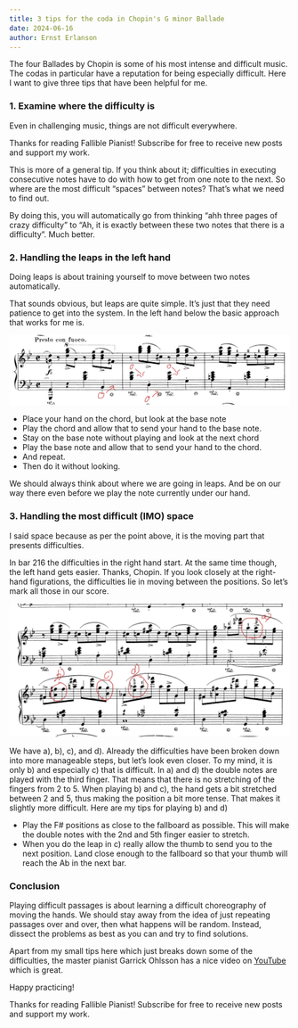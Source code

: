 ```yaml
---
title: 3 tips for the coda in Chopin's G minor Ballade
date: 2024-06-16
author: Ernst Erlanson
---
```


The four Ballades by Chopin is some of his most intense and difficult music. The codas in particular have a reputation for being especially difficult. Here I want to give three tips that have been helpful for me.

### 1\. Examine where the difficulty is

Even in challenging music, things are not difficult everywhere.

Thanks for reading Fallible Pianist! Subscribe for free to receive new posts and support my work.

This is more of a general tip. If you think about it; difficulties in executing consecutive notes have to do with how to get from one note to the next. So where are the most difficult “spaces” between notes? That’s what we need to find out.

By doing this, you will automatically go from thinking “ahh three pages of crazy difficulty” to “Ah, it is exactly between these two notes that there is a difficulty”. Much better.

### 2\. Handling the leaps in the left hand

Doing leaps is about training yourself to move between two notes automatically.

That sounds obvious, but leaps are quite simple. It’s just that they need patience to get into the system. In the left hand below the basic approach that works for me is.

![](/static/images/blog/https-3a-2f-2fsubstack-post-media-s3-amazonaws-com-2fpublic-2fimages-2f664b3357-3648-4500-8309-1e8d5a4fac48_1878x468-png.jpg)

*   Place your hand on the chord, but look at the base note
*   Play the chord and allow that to send your hand to the base note.
*   Stay on the base note without playing and look at the next chord
*   Play the base note and allow that to send your hand to the chord.
*   And repeat.
*   Then do it without looking.

We should always think about where we are going in leaps. And be on our way there even before we play the note currently under our hand.

### 3\. Handling the most difficult (IMO) space

I said space because as per the point above, it is the moving part that presents difficulties.

In bar 216 the difficulties in the right hand start. At the same time though, the left hand gets easier. Thanks, Chopin. If you look closely at the right-hand figurations, the difficulties lie in moving between the positions. So let’s mark all those in our score.

![](/static/images/blog/https-3a-2f-2fsubstack-post-media-s3-amazonaws-com-2fpublic-2fimages-2fdcd1d0b5-e9e3-4ed6-a3d9-dcb3bf633e8b_1914x910-png.jpg)

We have a), b), c), and d). Already the difficulties have been broken down into more manageable steps, but let’s look even closer. To my mind, it is only b) and especially c) that is difficult. In a) and d) the double notes are played with the third finger. That means that there is no stretching of the fingers from 2 to 5. When playing b) and c), the hand gets a bit stretched between 2 and 5, thus making the position a bit more tense. That makes it slightly more difficult. Here are my tips for playing b) and d)

*   Play the F# positions as close to the fallboard as possible. This will make the double notes with the 2nd and 5th finger easier to stretch.
*   When you do the leap in c) really allow the thumb to send you to the next position. Land close enough to the fallboard so that your thumb will reach the Ab in the next bar.

### Conclusion

Playing difficult passages is about learning a difficult choreography of moving the hands. We should stay away from the idea of just repeating passages over and over, then what happens will be random. Instead, dissect the problems as best as you can and try to find solutions.

Apart from my small tips here which just breaks down some of the difficulties, the master pianist Garrick Ohlsson has a nice video on [YouTube](https://www.youtube.com/watch?v=7H8rLN8iE4U&ab_channel=tonebasePiano) which is great.

Happy practicing!

Thanks for reading Fallible Pianist! Subscribe for free to receive new posts and support my work.